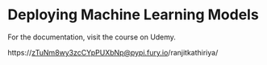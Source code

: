 # Deploying Machine Learning Models
For the documentation, visit the course on Udemy.


https://zTuNm8wy3zcCYpPUXbNp@pypi.fury.io/ranjitkathiriya/

